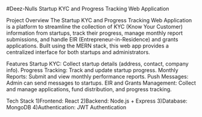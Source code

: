 #Deez-Nulls
Startup KYC and Progress Tracking Web Application

Project Overview
The Startup KYC and Progress Tracking Web Application is a platform to streamline the collection of KYC (Know Your Customer) information from startups, track their progress, manage monthly report submissions, and handle EIR (Entrepreneur-in-Residence) and grants applications. Built using the MERN stack, this web app provides a centralized interface for both startups and administrators.

Features
Startup KYC: Collect startup details (address, contact, company info).
Progress Tracking: Track and update startup progress.
Monthly Reports: Submit and view monthly performance reports.
Push Messages: Admin can send messages to startups.
EIR and Grants Management: Collect and manage applications, fund distribution, and progress tracking.

Tech Stack
1)Frontend: React
2)Backend: Node.js + Express
3)Database: MongoDB
4)Authentication: JWT Authentication

